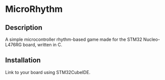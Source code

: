 # MicroRhythm

## Description

A simple microcontroller rhythm-based game made for the STM32 Nucleo-L476RG board, written in C.

## Installation

Link to your board using STM32CubeIDE.